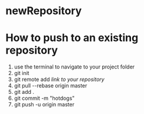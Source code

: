 # newRepository

# How to push to an existing repository

 1. use the terminal to navigate to your project folder
 2. git init
 3. git remote add *link to your repository*
 4. git pull --rebase origin master
 5. git add .
 6. git commit -m "hotdogs"
 7. git push -u origin master